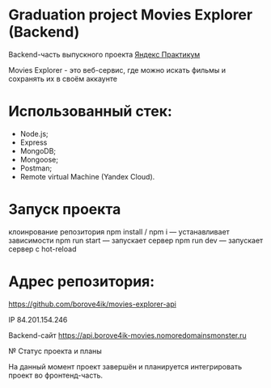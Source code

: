 # Graduation project Movies Explorer (Backend)

Backend-часть выпускного проекта [Яндекс Практикум](https://practicum.yandex.ru/)

Movies Explorer - это веб-сервис, где можно искать фильмы и сохранять их в своём аккаунте


# Использованный стек:
* Node.js;
* Express
* MongoDB;
* Mongoose;
* Postman;
* Remote virtual Machine (Yandex Cloud).

# Запуск проекта
клоинрование репозитория
npm install / npm i — устанавливает зависимости 
npm run start — запускает сервер
npm run dev — запускает сервер с hot-reload
  

# Адрес репозитория: 

https://github.com/borove4ik/movies-explorer-api

IP 84.201.154.246

Backend-сайт https://api.borove4ik-movies.nomoredomainsmonster.ru

№ Статус проекта и планы

На данный момент проект завершён и планируется интегрировать проект во фронтенд-часть.
